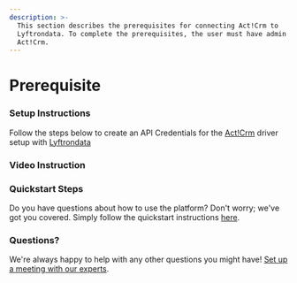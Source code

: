 ```yaml
---
description: >-
  This section describes the prerequisites for connecting Act!Crm to
  Lyftrondata. To complete the prerequisites, the user must have admin access to
  Act!Crm.
---
```


# Prerequisite

### Setup Instructions

Follow the steps below to create an API Credentials for the [Act!Crm](https://www.lyftrondata.com/integration/sales-analytics/act-crm/) driver setup with [Lyftrondata](https://www.lyftrondata.com)

### Video Instruction

### Quickstart Steps

Do you have questions about how to use the platform? Don't worry; we've got you covered. Simply follow the quickstart instructions [here](./).

### Questions? <a href="#questions" id="questions"></a>

We're always happy to help with any other questions you might have! [Set up a meeting with our experts](https://www.lyftrondata.com/book-a-meeting/).

